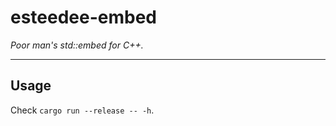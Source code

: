 # esteedee-embed

_Poor man's std::embed for C++._ 

---

## Usage
Check `cargo run --release -- -h`.